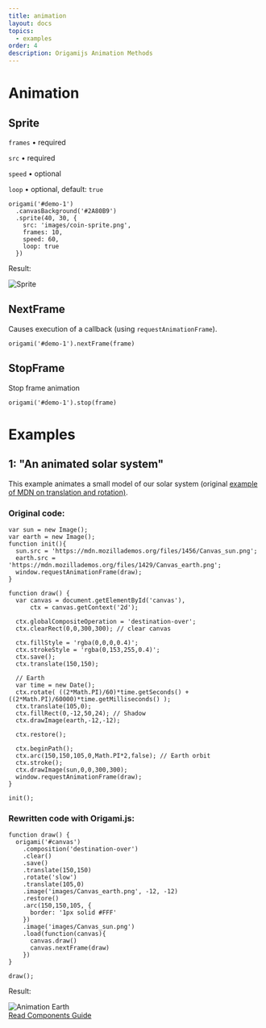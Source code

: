 ```yaml
---
title: animation
layout: docs
topics:
  - examples
order: 4
description: Origamijs Animation Methods
---
```


# Animation

## Sprite

<code class="language-javascript">frames</code> • required

<code class="language-javascript">src</code> • required

<code class="language-javascript">speed</code> • optional

<code class="language-javascript">loop</code> • optional, default: <code class="language-javascript">true</code>

<pre><code class="language-javascript">origami('#demo-1')
  .canvasBackground('#2A80B9')
  .sprite(40, 30, {
    src: 'images/coin-sprite.png',
    frames: 10,
    speed: 60,
    loop: true
  })</code></pre>

<div class="result">
    <p>Result:</p>
    <img src="{{ site.baseurl }}assets/images/examples/sprite.gif" alt="Sprite"/>
</div>

## NextFrame

Causes execution of a callback (using <code class="language-javascript">requestAnimationFrame</code>).

<pre><code class="language-javascript">origami('#demo-1').nextFrame(frame)</code></pre>

## StopFrame

Stop frame animation 

<pre><code class="language-javascript">origami('#demo-1').stop(frame)</code></pre>

# Examples

## 1: "An animated solar system"

<p>This example animates a small model of our solar system (original <a href="https://developer.mozilla.org/en-US/docs/Web/API/Canvas_API/Tutorial/Basic_animations" alt="Example of MDN translation and rotation"> example of MDN on translation and rotation)</a>.</p>

### Original code:

<pre><code class="language-javascript">var sun = new Image();
var earth = new Image();
function init(){
  sun.src = 'https://mdn.mozillademos.org/files/1456/Canvas_sun.png';
  earth.src = 'https://mdn.mozillademos.org/files/1429/Canvas_earth.png';
  window.requestAnimationFrame(draw);
}

function draw() {
  var canvas = document.getElementById('canvas'),
      ctx = canvas.getContext('2d');

  ctx.globalCompositeOperation = 'destination-over';
  ctx.clearRect(0,0,300,300); // clear canvas

  ctx.fillStyle = 'rgba(0,0,0,0.4)';
  ctx.strokeStyle = 'rgba(0,153,255,0.4)';
  ctx.save();
  ctx.translate(150,150);

  // Earth
  var time = new Date();
  ctx.rotate( ((2*Math.PI)/60)*time.getSeconds() + ((2*Math.PI)/60000)*time.getMilliseconds() );
  ctx.translate(105,0);
  ctx.fillRect(0,-12,50,24); // Shadow
  ctx.drawImage(earth,-12,-12);

  ctx.restore();

  ctx.beginPath();
  ctx.arc(150,150,105,0,Math.PI*2,false); // Earth orbit
  ctx.stroke();
  ctx.drawImage(sun,0,0,300,300);
  window.requestAnimationFrame(draw);
}

init();</code></pre>

### Rewritten code with Origami.js:

<pre><code class="language-javascript">function draw() {
  origami('#canvas')
    .composition('destination-over')
    .clear()
    .save()
    .translate(150,150)
    .rotate('slow')
    .translate(105,0)
    .image('images/Canvas_earth.png', -12, -12)
    .restore()
    .arc(150,150,105, {
      border: '1px solid #FFF'
    })
    .image('images/Canvas_sun.png')
    .load(function(canvas){
      canvas.draw()
      canvas.nextFrame(draw)
    })
}

draw();</code></pre>

<div class="result">
    <p>Result:</p>
    <img src="{{ site.baseurl }}assets/images/examples/animation-earth.gif" alt="Animation Earth"/>
</div>

<div class="read-wrapper">
    <a href="../5-components" class="btn btn-read">Read Components Guide</a>
</div>